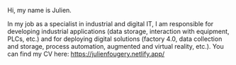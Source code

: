 Hi, my name is Julien.

In my job as a specialist in industrial and digital IT, I am responsible for developing industrial applications (data storage, interaction with equipment, PLCs, etc.) and for deploying digital solutions (factory 4.0, data collection and storage, process automation, augmented and virtual reality, etc.).
You can find my CV here: https://julienfougery.netlify.app/
